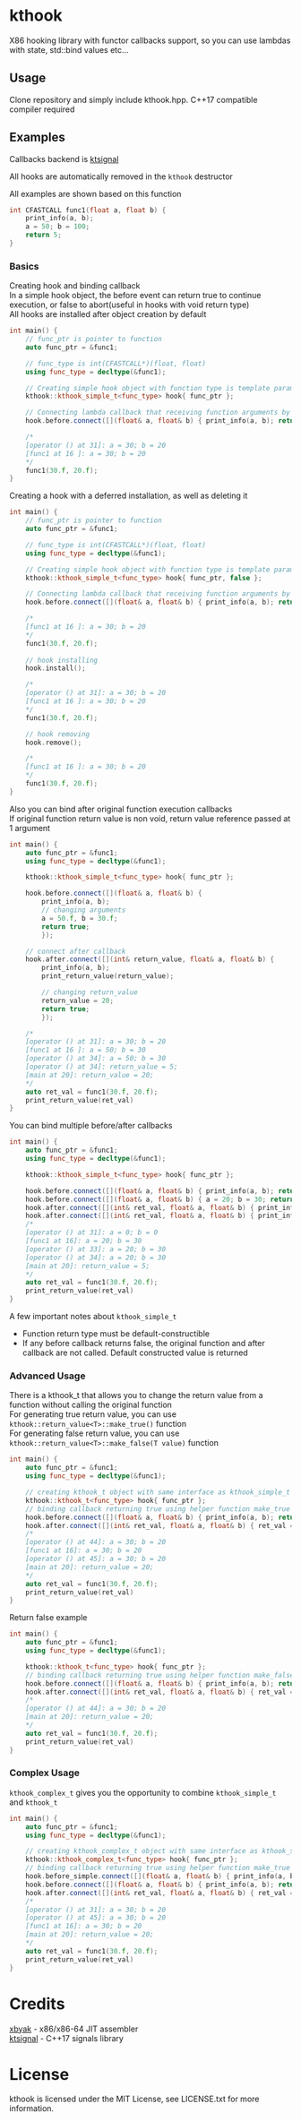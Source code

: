 # kthook

X86 hooking library with functor callbacks support, so you can use lambdas with state, std::bind values etc...

## Usage

Clone repository and simply include kthook.hpp. C++17 compatible compiler required

## Examples

Callbacks backend is [ktsignal](https://github.com/KiN4StAt/ktsignal)

All hooks are automatically removed in the `kthook` destructor

All examples are shown based on this function

```cpp
int CFASTCALL func1(float a, float b) {
    print_info(a, b);
    a = 50; b = 100;
    return 5;
}
```

### Basics

Creating hook and binding callback \
In a simple hook object, the before event can return true to continue execution, or false to abort(useful in hooks with void return type) \
All hooks are installed after object creation by default

```cpp
int main() {
    // func_ptr is pointer to function
    auto func_ptr = &func1;

    // func_type is int(CFASTCALL*)(float, float)
    using func_type = decltype(&func1);

    // Creating simple hook object with function type is template parameter and function pointer in constructor
    kthook::kthook_simple_t<func_type> hook{ func_ptr };

    // Connecting lambda callback that receiving function arguments by references
    hook.before.connect([](float& a, float& b) { print_info(a, b); return true; });

    /*
    [operator () at 31]: a = 30; b = 20
    [func1 at 16 ]: a = 30; b = 20
    */
    func1(30.f, 20.f);
}
```

Creating a hook with a deferred installation, as well as deleting it

```cpp
int main() {
    // func_ptr is pointer to function
    auto func_ptr = &func1;

    // func_type is int(CFASTCALL*)(float, float)
    using func_type = decltype(&func1);

    // Creating simple hook object with function type is template parameter and function pointer in constructor
    kthook::kthook_simple_t<func_type> hook{ func_ptr, false };

    // Connecting lambda callback that receiving function arguments by references
    hook.before.connect([](float& a, float& b) { print_info(a, b); return true; });

    /*
    [func1 at 16 ]: a = 30; b = 20
    */
    func1(30.f, 20.f);
    
    // hook installing
    hook.install();

    /*
    [operator () at 31]: a = 30; b = 20
    [func1 at 16 ]: a = 30; b = 20
    */
    func1(30.f, 20.f);

    // hook removing
    hook.remove();

    /*
    [func1 at 16 ]: a = 30; b = 20
    */
    func1(30.f, 20.f);
}
```

Also you can bind after original function execution callbacks \
If original function return value is non void, return value reference passed at 1 argument

```cpp
int main() {
    auto func_ptr = &func1;
    using func_type = decltype(&func1);

    kthook::kthook_simple_t<func_type> hook{ func_ptr };

    hook.before.connect([](float& a, float& b) { 
        print_info(a, b);
        // changing arguments
        a = 50.f, b = 30.f; 
        return true;
        });

    // connect after callback
    hook.after.connect([](int& return_value, float& a, float& b) {
        print_info(a, b);
        print_return_value(return_value);

        // changing return_value
        return_value = 20;
        return true;
        });

    /*
    [operator () at 31]: a = 30; b = 20
    [func1 at 16 ]: a = 50; b = 30
    [operator () at 34]: a = 50; b = 30
    [operator () at 34]: return_value = 5;
    [main at 20]: return_value = 20;
    */
    auto ret_val = func1(30.f, 20.f);
    print_return_value(ret_val)
}
```

You can bind multiple before/after callbacks

```cpp
int main() {
    auto func_ptr = &func1;
    using func_type = decltype(&func1);

    kthook::kthook_simple_t<func_type> hook{ func_ptr };

    hook.before.connect([](float& a, float& b) { print_info(a, b); return true; });
    hook.before.connect([](float& a, float& b) { a = 20; b = 30; return true; });
    hook.after.connect([](int& ret_val, float& a, float& b) { print_info(a, b); });
    hook.after.connect([](int& ret_val, float& a, float& b) { print_info(a, b); });
    /*
    [operator () at 31]: a = 0; b = 0
    [func1 at 16]: a = 20; b = 30
    [operator () at 33]: a = 20; b = 30
    [operator () at 34]: a = 20; b = 30
    [main at 20]: return_value = 5;
    */
    auto ret_val = func1(30.f, 20.f);
    print_return_value(ret_val)
}
```

A few important notes about `kthook_simple_t`
- Function return type must be default-constructible
- If any before callback returns false, the original function and after callback are not called. Default constructed value is returned

### Advanced Usage

There is a kthook_t that allows you to change the return value from a function without calling the original function \
For generating true return value, you can use `kthook::return_value<T>::make_true()` function \
For generating false return value, you can use `kthook::return_value<T>::make_false(T value)` function

```cpp
int main() {
    auto func_ptr = &func1;
    using func_type = decltype(&func1);

    // creating kthook_t object with same interface as kthook_simple_t
    kthook::kthook_t<func_type> hook{ func_ptr };
    // binding callback returning true using helper function make_true
    hook.before.connect([](float& a, float& b) { print_info(a, b); return kthook::return_value<int>::make_true(); });
    hook.after.connect([](int& ret_val, float& a, float& b) { ret_val = 20; print_info(a, b); });
    /*
    [operator () at 44]: a = 30; b = 20
    [func1 at 16]: a = 30; b = 20
    [operator () at 45]: a = 30; b = 20
    [main at 20]: return_value = 20;
    */
    auto ret_val = func1(30.f, 20.f);
    print_return_value(ret_val)
}
```

Return false example

```cpp
int main() {
    auto func_ptr = &func1;
    using func_type = decltype(&func1);

    kthook::kthook_t<func_type> hook{ func_ptr };
    // binding callback returning true using helper function make_false
    hook.before.connect([](float& a, float& b) { print_info(a, b); return kthook::return_value<int>::make_false(20); });
    hook.after.connect([](int& ret_val, float& a, float& b) { ret_val = 20; print_info(a, b); });
    /*
    [operator () at 44]: a = 30; b = 20
    [main at 20]: return_value = 20;
    */
    auto ret_val = func1(30.f, 20.f);
    print_return_value(ret_val)
}
```

### Complex Usage

`kthook_complex_t` gives you the opportunity to combine `kthook_simple_t` and `kthook_t`

```cpp
int main() {
    auto func_ptr = &func1;
    using func_type = decltype(&func1);

    // creating kthook_complex_t object with same interface as kthook_simple_t
    kthook::kthook_complex_t<func_type> hook{ func_ptr };
    // binding callback returning true using helper function make_true
    hook.before_simple.connect([](float& a, float& b) { print_info(a, b); return true; });
    hook.before.connect([](float& a, float& b) { print_info(a, b); return kthook::return_value<int>::make_true(); });
    hook.after.connect([](int& ret_val, float& a, float& b) { ret_val = 20; print_info(a, b); });
    /*
    [operator () at 31]: a = 30; b = 20
    [operator () at 45]: a = 30; b = 20
    [func1 at 16]: a = 30; b = 20
    [main at 20]: return_value = 20;
    */
    auto ret_val = func1(30.f, 20.f);
    print_return_value(ret_val)
}
```

# Credits

[xbyak](https://github.com/herumi/xbyak) - x86/x86-64 JIT assembler \
[ktsignal](https://github.com/KiN4StAt/ktsignal) - C++17 signals library
# License

kthook is licensed under the MIT License, see LICENSE.txt for more information.
